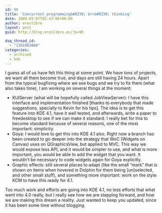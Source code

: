 ```yaml
---
id: 90
title: 'Concurrent programming&#8230; err&#8230; thinking'
date: 2008-03-07T02:43:08+00:00
author: ereslibre
layout: post
guid: http://blog.ereslibre.es/?p=90

dsq_thread_id:
  - "1301903008"
categories:
  - archived
  - kde
---
```

I guess all of us have felt this thing at some point. We have tons of projects, we want all them become true, and days are still having 24 hours. Apart from the typical bugfixing where we see bugs and we try to fix them (what also takes time), I am working on several things at the moment:

  * KUIServer (what will be hopefully called JobViewServer): I have this interface and implementation finished [thanks to everybody that made suggestions, specially to Kevin for his tips]. The idea is to get this feature into KDE 4.1, have it well tested, and afterwards, write a paper to freedesktop to see if we can make it standard. I really bet for this to become standard because of several reasons, one of the most important: simplicity.
  * Goya: I would love to get this into KDE 4.1 also. Right now a branch has been created to go deeper into the strategy that WoC (Widgets on Canvas) uses on QGraphicsView, but applied to MVC. This way we would expose less API, and it would be simpler to use, and what is more important, you would be able to add the widget that you want. It wouldn&#8217;t be necessary to code widgets again for Goya explicitly.
  * Graphic effects: still several places to adapt (like the small &#8220;mark&#8221; that is shown on items when hovered in Dolphin for them being [un]selected, and other small stuff), and something more important: work on the style KCM to have this ready for 4.1.

Too much work and efforts are going into KDE 4.1, no less efforts that what went into 4.0 really, but I really see how we are stepping forward, and how we are making this dream a reality. Just wanted to keep you updated, since it has been some time without blogging.
